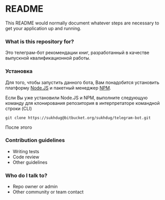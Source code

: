 # README #

This README would normally document whatever steps are necessary to get your application up and running.

### What is this repository for? ###

Это телеграм-бот рекомендации книг, разработанный в качестве выпускной квалификационной работы.

### Установка ###
Для того, чтобы запустить данного бота, Вам понадобится установить платформу [Node.JS](https://nodejs.org/en/download/package-manager/) 
и пакетный менеджер [NPM](https://www.npmjs.com/get-npm).

Если Вы уже установили Node.JS и NPM, выполните следующую команду для клонирования репозитория
в интерпретаторе командной строки (CLI)

```shell
git clone https://sukhdug@bitbucket.org/sukhdug/telegram-bot.git
```
После этого

### Contribution guidelines ###

* Writing tests
* Code review
* Other guidelines

### Who do I talk to? ###

* Repo owner or admin
* Other community or team contact
